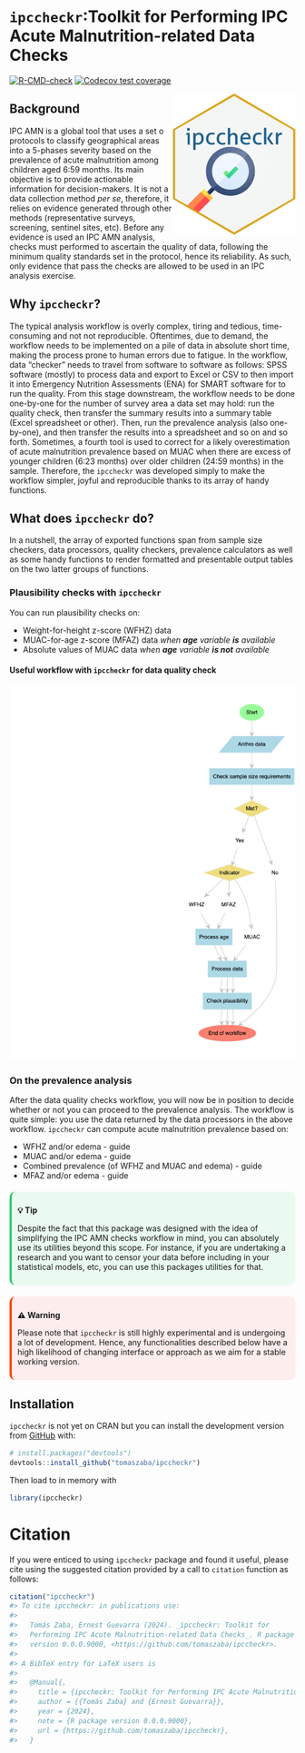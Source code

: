 
<!-- README.md is generated from README.Rmd. Please edit that file -->

# `ipccheckr`:Toolkit for Performing IPC Acute Malnutrition-related Data Checks

<!-- badges: start -->

[![R-CMD-check](https://github.com/tomaszaba/ipccheckr/actions/workflows/R-CMD-check.yaml/badge.svg)](https://github.com/tomaszaba/ipccheckr/actions/workflows/R-CMD-check.yaml)
[![Codecov test
coverage](https://codecov.io/gh/tomaszaba/ipccheckr/branch/main/graph/badge.svg)](https://app.codecov.io/gh/tomaszaba/ipccheckr?branch=main)
<!-- badges: end -->
<img src="man/figures/logo.png" align="right" height="250" alt="" />

## Background

IPC AMN is a global tool that uses a set o protocols to classify
geographical areas into a 5-phases severity based on the prevalence of
acute malnutrition among children aged 6:59 months. Its main objective
is to provide actionable information for decision-makers. It is not a
data collection method *per se*, therefore, it relies on evidence
generated through other methods (representative surveys, screening,
sentinel sites, etc). Before any evidence is used an IPC AMN analysis,
checks must performed to ascertain the quality of data, following the
minimum quality standards set in the protocol, hence its reliability. As
such, only evidence that pass the checks are allowed to be used in an
IPC analysis exercise.

## Why `ipccheckr`?

The typical analysis workflow is overly complex, tiring and tedious,
time-consuming and not not reproducible. Oftentimes, due to demand, the
workflow needs to be implemented on a pile of data in absolute short
time, making the process prone to human errors due to fatigue. In the
workflow, data “checker” needs to travel from software to software as
follows: SPSS software (mostly) to process data and export to Excel or
CSV to then import it into Emergency Nutrition Assessments (ENA) for
SMART software for to run the quality. From this stage downstream, the
workflow needs to be done one-by-one for the number of survey area a
data set may hold: run the quality check, then transfer the summary
results into a summary table (Excel spreadsheet or other). Then, run the
prevalence analysis (also one-by-one), and then transfer the results
into a spreadsheet and so on and so forth. Sometimes, a fourth tool is
used to correct for a likely overestimation of acute malnutrition
prevalence based on MUAC when there are excess of younger children (6:23
months) over older children (24:59 months) in the sample. Therefore, the
`ipccheckr` was developed simply to make the workflow simpler, joyful
and reproducible thanks to its array of handy functions.

## What does `ipccheckr` do?

In a nutshell, the array of exported functions span from sample size
checkers, data processors, quality checkers, prevalence calculators as
well as some handy functions to render formatted and presentable output
tables on the two latter groups of functions.

### Plausibility checks with `ipccheckr`

You can run plausibility checks on:

- Weight-for-height z-score (WFHZ) data
- MUAC-for-age z-score (MFAZ) data *when **age** variable **is**
  available*
- Absolute values of MUAC data *when **age** variable **is not**
  available*

#### Useful workflow with `ipccheckr` for data quality check

![](man/figures/README-ipccheckr_workflow-1.png)<!-- -->

### On the prevalence analysis

After the data quality checks workflow, you will now be in position to
decide whether or not you can proceed to the prevalence analysis. The
workflow is quite simple: you use the data returned by the data
processors in the above workflow. `ipccheckr` can compute acute
malnutrition prevalence based on:

- WFHZ and/or edema - guide
- MUAC and/or edema - guide
- Combined prevalence (of WFHZ and MUAC and edema) - guide
- MFAZ and/or edema - guide

<style>
.callout-tip {
  border-left: 4px solid #2ECC71; /* Green border */
  background-color: #EAFAF1; /* Light green background */
  padding: 10px;
  margin: 20px 0;
  border-radius: 10px;
}
</style>

<div class="callout-tip">

<strong>💡 Tip </strong>

Despite the fact that this package was designed with the idea of
simplifying the IPC AMN checks workflow in mind, you can absolutely use
its utilities beyond this scope. For instance, if you are undertaking a
research and you want to censor your data before including in your
statistical models, etc, you can use this packages utilities for that.

</div>

<style>
.callout-warning {
  border-left: 4px solid #FF4500; /* Red border */
  background-color: #FDEDEC; /* Light red background */
  padding: 10px;
  margin: 20px 0;
  border-radius: 10px;
}
</style>

<div class="callout-warning">

<strong>⚠️ Warning</strong>

Please note that `ipccheckr` is still highly experimental and is
undergoing a lot of development. Hence, any functionalities described
below have a high likelihood of changing interface or approach as we aim
for a stable working version.

</div>

## Installation

`ipccheckr` is not yet on CRAN but you can install the development
version from [GitHub](https://github.com/) with:

``` r
# install.packages("devtools")
devtools::install_github("tomaszaba/ipccheckr")
```

Then load to in memory with

``` r
library(ipccheckr)
```

# Citation

If you were enticed to using `ipccheckr` package and found it useful,
please cite using the suggested citation provided by a call to
`citation` function as follows:

``` r
citation("ipccheckr")
#> To cite ipccheckr: in publications use:
#> 
#>   Tomás Zaba, Ernest Guevarra (2024). _ipccheckr: Toolkit for
#>   Performing IPC Acute Malnutrition-related Data Checks_. R package
#>   version 0.0.0.9000, <https://github.com/tomaszaba/ipccheckr>.
#> 
#> A BibTeX entry for LaTeX users is
#> 
#>   @Manual{,
#>     title = {ipccheckr: Toolkit for Performing IPC Acute Malnutrition-related Data Checks},
#>     author = {{Tomás Zaba} and {Ernest Guevarra}},
#>     year = {2024},
#>     note = {R package version 0.0.0.9000},
#>     url = {https://github.com/tomaszaba/ipccheckr},
#>   }
```
